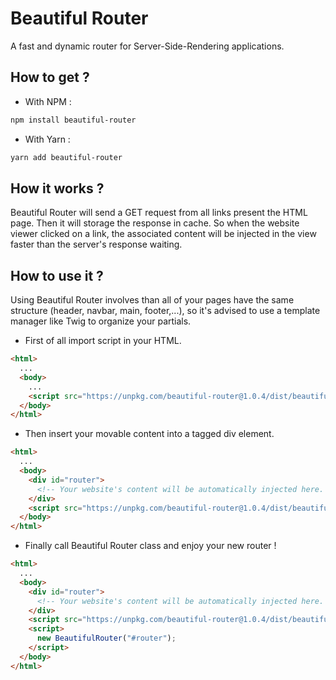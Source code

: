 # Beautiful Router

A fast and dynamic router for Server-Side-Rendering applications.

## How to get ?

- With NPM :

```bash
npm install beautiful-router
```

- With Yarn :

```bash
yarn add beautiful-router
```

## How it works ?

Beautiful Router will send a GET request from all links present the HTML page. Then it will storage the response in cache. So when the website viewer clicked on a link, the associated content will be injected in the view faster than the server's response waiting.

## How to use it ?

Using Beautiful Router involves than all of your pages have the same structure (header, navbar, main, footer,...), so it's advised to use a template manager like Twig to organize your partials.

- First of all import script in your HTML.

```html
<html>
  ...
  <body>
    ...
    <script src="https://unpkg.com/beautiful-router@1.0.4/dist/beautiful-router.min.js"></script>
  </body>
</html>
```

- Then insert your movable content into a tagged div element.

```html
<html>
  ...
  <body>
    <div id="router">
      <!-- Your website's content will be automatically injected here. -->
    </div>
    <script src="https://unpkg.com/beautiful-router@1.0.4/dist/beautiful-router.min.js"></script>
  </body>
</html>
```

- Finally call Beautiful Router class and enjoy your new router !

```html
<html>
  ...
  <body>
    <div id="router">
      <!-- Your website's content will be automatically injected here. -->
    </div>
    <script src="https://unpkg.com/beautiful-router@1.0.4/dist/beautiful-router.min.js"></script>
    <script>
      new BeautifulRouter("#router");
    </script>
  </body>
</html>
```
